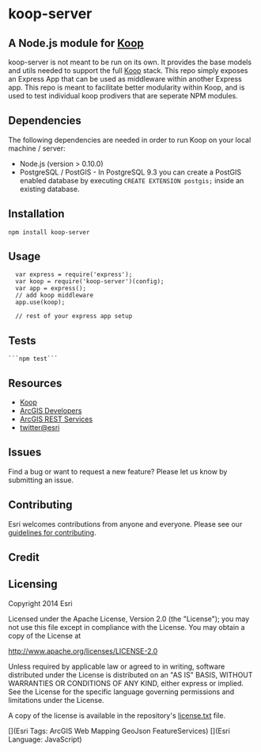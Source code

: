 # koop-server
## A Node.js module for [Koop](https://github.com/Esri/Koop) 

koop-server is not meant to be run on its own. It provides the base models and utils needed to support the full [Koop](https://github.com/Esri/Koop) stack. This repo simply exposes an Express App that can be used as middleware within another Express app. This repo is meant to facilitate better modularity within Koop, and is used to test individual koop prodivers that are seperate NPM modules. 

## Dependencies 
The following dependencies are needed in order to run Koop on your local machine / server: 
* Node.js (version > 0.10.0) 
* PostgreSQL / PostGIS - In PostgreSQL 9.3 you can create a PostGIS enabled database by executing `CREATE EXTENSION postgis;` inside an existing database. 

## Installation
  ```npm install koop-server```

## Usage

  ```
    var express = require('express');
    var koop = require('koop-server')(config);
    var app = express();
    // add koop middleware
    app.use(koop);

    // rest of your express app setup 
  ```

## Tests 

    ```npm test```  


## Resources
* [Koop](https://github.com/Esri/Koop)
* [ArcGIS Developers](http://developers.arcgis.com)
* [ArcGIS REST Services](http://resources.arcgis.com/en/help/arcgis-rest-api/)
* [twitter@esri](http://twitter.com/esri)

## Issues
Find a bug or want to request a new feature?  Please let us know by submitting an issue.

## Contributing
Esri welcomes contributions from anyone and everyone. Please see our [guidelines for contributing](https://github.com/esri/contributing).

## Credit

## Licensing
Copyright 2014 Esri

Licensed under the Apache License, Version 2.0 (the "License");
you may not use this file except in compliance with the License.
You may obtain a copy of the License at

   http://www.apache.org/licenses/LICENSE-2.0

Unless required by applicable law or agreed to in writing, software
distributed under the License is distributed on an "AS IS" BASIS,
WITHOUT WARRANTIES OR CONDITIONS OF ANY KIND, either express or implied.
See the License for the specific language governing permissions and
limitations under the License.

A copy of the license is available in the repository's [license.txt]( https://raw.github.com/Esri/koop-server/master/license.txt) file.

[](Esri Tags: ArcGIS Web Mapping GeoJson FeatureServices)
[](Esri Language: JavaScript)
